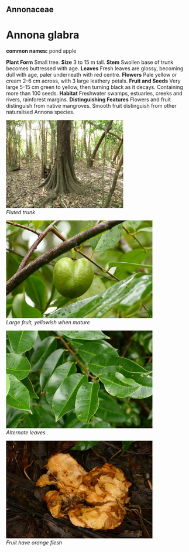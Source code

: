 ## Annonaceae
# Annona glabra
**common names:** pond apple

**Plant Form** Small tree. **Size** 3 to 15 m tall. **Stem** Swollen base of trunk becomes buttressed with age. **Leaves** Fresh leaves are glossy, becoming dull with age, paler underneath with red centre. **Flowers** Pale yellow or cream 2-6 cm across, with 3 large leathery petals. **Fruit and Seeds** Very large 5-15 cm green to yellow, then turning black as it decays. Containing more than 100 seeds. **Habitat** Freshwater swamps, estuaries, creeks and rivers, rainforest margins. **Distinguishing Features** Flowers and fruit distinguish from native mangroves. Smooth fruit distinguish from other naturalised Annona species.


![Fluted trunk](5174_IMG_9541.jpg)  
 *Fluted trunk* 

![Large fruit, yellowish when mature](11078_P6940171.jpg)  
 *Large fruit, yellowish when mature* 

![Alternate leaves](11052_P6940072.jpg)  
 *Alternate leaves* 

![Fruit have orange flesh](11071_P6940143.jpg)  
 *Fruit have orange flesh* 

